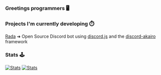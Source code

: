 ### Greetings programmers 🖥️

### Projects I'm currently developing ⏱️
[Rada](https://github.com/Iskawo/Rada/) ➜ Open Source Discord bot using [discord.js](https://discord.js.org) and the [discord-akairo](https://discord-akairo.github.io/#/) framework


### Stats 🕹️
[![Stats](https://github-readme-stats.vercel.app/api?username=Iskawo&theme=tokyonight)](https://github.com/Iskawo)
[![Stats](https://github-readme-streak-stats.herokuapp.com/?user=Iskawo)](https://github.com/Iskawo)
